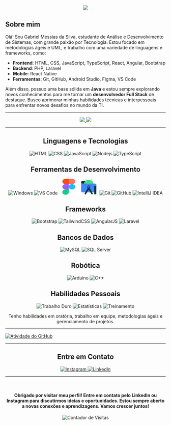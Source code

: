 

<!-- Saudação com animação -->
<p align="center">
  <img src="https://readme-typing-svg.herokuapp.com/?lines=Seja+bem-vindo+ao+meu+perfil!;Desenvolvedor+em+formação+🚀&center=true&width=380&height=45">
</p>

<!-- Sobre mim -->
## Sobre mim

Olá! Sou Gabriel Messias da Silva, estudante de Análise e Desenvolvimento de Sistemas, com grande paixão por Tecnologia. Estou focado em metodologias ágeis e UML, e trabalho com uma variedade de linguagens e frameworks, como:

- **Frontend**: HTML, CSS, JavaScript, TypeScript, React, Angular, Bootstrap
- **Backend**: PHP, Laravel
- **Mobile**: React Native
- **Ferramentas**: Git, GitHub, Android Studio, Figma, VS Code

Além disso, possuo uma base sólida em **Java** e estou sempre explorando novos conhecimentos para me tornar um **desenvolvedor Full Stack** de destaque. Busco aprimorar minhas habilidades técnicas e interpessoais para enfrentar novos desafios no mundo da TI.

---

<!-- Estatísticas do GitHub -->
<div align="center">
  <a href="https://github.com/GABRIELMESSIASDASILVA">
    <img height="180em" src="https://github-readme-stats.vercel.app/api?username=GABRIELMESSIASDASILVA&show_icons=true&theme=dark&include_all_commits=true&count_private=true"/>
    <img height="180em" src="https://github-readme-stats.vercel.app/api/top-langs/?username=GABRIELMESSIASDASILVA&layout=compact&langs_count=7&theme=dark"/>
  </a>
</div>

---

<!-- Tecnologias -->
<h2 align="center">Linguagens e Tecnologias</h2>
<p align="center">
  <img src="https://img.icons8.com/color/48/000000/html-5.png" alt="HTML"/> 
  <img src="https://img.icons8.com/color/48/000000/css3.png" alt="CSS"/>
  <img src="https://img.icons8.com/color/48/000000/javascript.png" alt="JavaScript"/>
  <img src="https://img.icons8.com/color/48/000000/nodejs.png" alt="Nodejs"/> 
  <img src="https://img.icons8.com/color/48/000000/typescript.png" alt="TypeScript"/>

</p>

<!-- Ferramentas -->
<h2 align="center">Ferramentas de Desenvolvimento</h2>
<p align="center">
  <img src="https://img.icons8.com/color/48/000000/windows-10.png" alt="Windows"/>
  <img src="https://img.icons8.com/color/48/000000/visual-studio-code-2019.png" alt="VS Code"/>
  <img src="https://raw.githubusercontent.com/devicons/devicon/master/icons/figma/figma-original.svg" alt="Figma" height="50" width="60">
  <img src="https://raw.githubusercontent.com/devicons/devicon/master/icons/androidstudio/androidstudio-original.svg" alt="Android Studio" height="50" width="60">
  <img src="https://img.icons8.com/color/48/000000/git.png" alt="Git"/>
  <img src="https://img.icons8.com/color/48/000000/github.png" alt="GitHub"/>
  <img src="https://img.icons8.com/color/48/000000/intellij-idea.png" alt="IntelliJ IDEA"/>
</p>

<!-- Frameworks -->
<h2 align="center">Frameworks</h2>
<p align="center">
  <img src="https://img.icons8.com/color/48/000000/bootstrap.png" alt="Bootstrap"/>
  <img src="https://img.icons8.com/color/48/000000/tailwindcss.png" alt="TailwindCSS"/>
  <img src="https://img.icons8.com/nolan/64/angularjs.png" alt="AngularJS"/>
  <img src="https://img.icons8.com/arcade/64/laravel.png" alt="Laravel"/>
</p>

<!-- Bancos de dados -->
<h2 align="center">Bancos de Dados</h2>
<p align="center">
  <img src="https://img.icons8.com/color/48/000000/sql" alt="MySQL"/>
  <img src="https://img.icons8.com/color/48/000000/firebase" alt="SQL Server"/>
</p>

<!-- Robótica -->
<h2 align="center">Robótica</h2>
<p align="center">
  <img src="https://img.icons8.com/color/48/000000/arduino.png" alt="Arduino"/>
  <img src="https://img.icons8.com/color/48/null/c-plus-plus-logo.png" alt="C++"/>
</p>

<!-- Habilidades pessoais -->
<h2 align="center">Habilidades Pessoais</h2>
<p align="center">
  <img src="https://img.icons8.com/fluency/40/null/hard-working.png" alt="Trabalho Duro"/>
  <img src="https://img.icons8.com/office/40/null/statistics.png" alt="Estatísticas"/>
  <img src="https://img.icons8.com/color/40/null/training.png" alt="Treinamento"/>
</p>
<p align="center">Tenho habilidades em oratória, trabalho em equipe, metodologias ágeis e gerenciamento de projetos.</p>

---

<!-- Gráfico de atividades -->
[![Atividade do GitHub](https://github-readme-activity-graph.vercel.app/graph?username=GabrielMessiasdaSilva&bg_color=070d12&color=fffaff&line=1c735d&point=10c6f4&area=true&hide_border=true)](https://github.com/ashutosh00710/github-readme-activity-graph)

---

<!-- Contato -->
<h2 align="center">Entre em Contato</h2>
<p align="center">
  <a href="https://instagram.com/gabrielmessias816" target="_blank">
    <img src="https://img.shields.io/badge/-Instagram-%23E4405F?style=for-the-badge&logo=instagram&logoColor=white" alt="Instagram" target="_blank">
  </a>
  <a href="https://www.linkedin.com/in/Gabriel-Messias-b38207253" target="_blank">
    <img src="https://img.shields.io/badge/-LinkedIn-%230077B5?style=for-the-badge&logo=linkedin&logoColor=white" alt="LinkedIn" target="_blank">
  </a>
</p>

---

<div align="center">
    <br>
    <h4 align="center">Obrigado por visitar meu perfil! Entre em contato pelo LinkedIn ou Instagram para discutirmos ideias e oportunidades. Estou sempre aberto a novas conexões e aprendizagens. Vamos crescer juntos!</h4>
    <img src="https://profile-counter.glitch.me/{GabrielMessiasdaSilva}/count.svg" alt="Contador de Visitas"/>
    <br>
</div>


